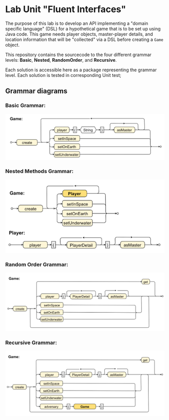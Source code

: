 # Lab Unit "Fluent Interfaces"

The purpose of this lab is to develop an API implementing a "domain specific language" (DSL) for a hypothetical game that is to be set up using Java code.
This game needs player objects, master-player details, and location information that will be "collected" via a DSL before creating a `Game` object.

This repository contains the sourcecode to the four different grammar levels: **Basic**, **Nested**, **RandomOrder**, and **Recursive**.

Each solution is accessible here as a package representing the grammar level.
Each solution is tested in corresponding Unit test;
## Grammar diagrams
### Basic Grammar:
![Basic Grammar](Basic.jpg)
### Nested Methods Grammar:
![Nested Methods Grammar](Nested.jpg)
### Random Order Grammar:
![Random Order Grammar](RandomOrder.jpg)
### Recursive Grammar:
![Recursive Grammar](Recursive.jpg)


